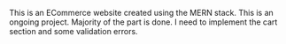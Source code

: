 This is an ECommerce website created using the MERN stack. This is an ongoing project. Majority of the part is done. I need to implement the cart section and some validation errors.
